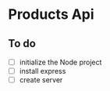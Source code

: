 # Products Api

## To do

- [ ] initialize the Node project 
- [ ] install express
- [ ] create server
